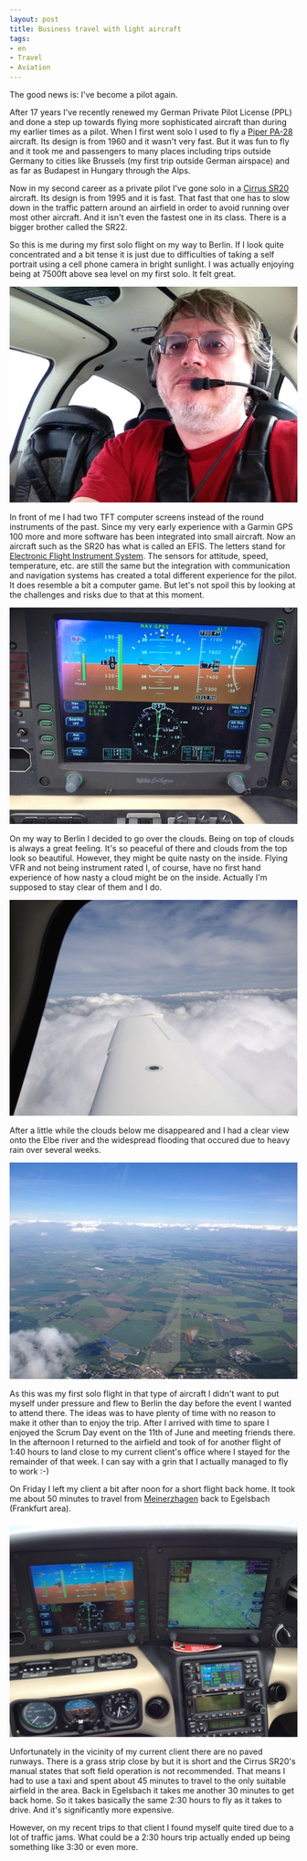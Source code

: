 ```yaml
---
layout: post
title: Business travel with light aircraft
tags:
- en
- Travel
- Aviation
---
```

The good news is: I've become a pilot again.

After 17 years I've recently renewed my German Private Pilot License (PPL) and done a step up towards flying more sophisticated aircraft than during my earlier times as a pilot. When I first went solo I used to fly a [Piper PA-28](http://en.wikipedia.org/wiki/Pa-28) aircraft. Its design is from 1960 and it wasn't very fast. But it was fun to fly and it took me and passengers to many places including trips outside Germany to cities like Brussels (my first trip outside German airspace) and as far as Budapest in Hungary through the Alps.

Now in my second career as a private pilot I've gone solo in a [Cirrus SR20](http://en.wikipedia.org/wiki/Cirrus_SR20) aircraft. Its design is from 1995 and it is fast. That fast that one has to slow down in the traffic pattern around an airfield in order to avoid running over most other aircraft. And it isn't even the fastest one in its class. There is a  bigger brother called the SR22.

So this is me during my first solo flight on my way to Berlin. If I look quite concentrated and a bit tense it is just due to difficulties of taking a self portrait using a cell phone camera in bright sunlight. I was actually enjoying being at 7500ft above sea level on my first solo. It felt great.

![Stephan Schwab piloting an aircraft](/img/posts/me-pilot.jpg)

In front of me I had two TFT computer screens instead of the round instruments of the past. Since my very early experience with a Garmin GPS 100 more and more software has been integrated into small aircraft. Now an aircraft such as the SR20 has what is called an EFIS. The letters stand for [Electronic Flight Instrument System](http://en.wikipedia.org/wiki/Electronic_flight_instrument_system). The sensors for attitude, speed, temperature, etc. are still the same but the integration with communication and navigation systems has created a total different experience for the pilot. It does resemble a bit a computer game. But let's not spoil this by looking at the challenges and risks due to that at this moment.

![SR20 PFD](/img/posts/pfd.jpg)

On my way to Berlin I decided to go over the clouds. Being on top of clouds is always a great feeling. It's so peaceful of there and clouds from the top look so beautiful. However, they might be quite nasty on the inside. Flying VFR and not being instrument rated I, of course, have no first hand experience of how nasty a cloud might be on the inside. Actually I'm supposed to stay clear of them and I do.

![On top at FL75](/img/posts/clouds-FL75-2013-06-10.jpg)

After a little while the clouds below me disappeared and I had a clear view onto the Elbe river and the widespread flooding that occured due to heavy rain over several weeks.

![Elbe river](/img/posts/elbe-2013-06-10.jpg)

As this was my first solo flight in that type of aircraft I didn't want to put myself under pressure and flew to Berlin the day before the event I wanted to attend there. The ideas was to have plenty of time with no reason to make it other than to enjoy the trip. After I arrived with time to spare I enjoyed the Scrum Day event on the 11th of June and meeting friends there. In the afternoon I returned to the airfield and took of for another flight of 1:40 hours to land close to my current client's office where I stayed for the remainder of that week. I can say with a grin that I actually managed to fly to work :-)

On Friday I left my client a bit after noon for a short flight back home. It took me about 50 minutes to travel from [Meinerzhagen](https://maps.google.com/maps?q=Meinerzhagen,+Deutschland&hl=de&sll=51.241892,7.163767&sspn=0.455658,0.483398&oq=meinerz&hnear=Meinerzhagen,+Nordrhein-Westfalen,+Deutschland&t=m&z=11) back to Egelsbach (Frankfurt area).

![SR20 instrument panel](/img/posts/sr20-instruments.jpg)

Unfortunately in the vicinity of my current client there are no paved runways. There is a grass strip close by but it is short and the Cirrus SR20's manual states that soft field operation is not recommended. That means I had to use a taxi and spent about 45 minutes to travel to the only suitable airfield in the area. Back in Egelsbach it takes me another 30 minutes to get back home. So it takes basically the same 2:30 hours to fly as it takes to drive. And it's significantly more expensive.

However, on my recent trips to that client I found myself quite tired due to a lot of traffic jams. What could be a 2:30 hours trip actually ended up being something like 3:30 or even more.
